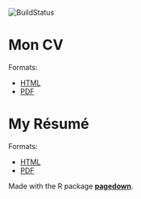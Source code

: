 ![BuildStatus](https://github.com/EricMarcon/CV/workflows/pagedown/badge.svg)

# Mon CV

Formats:

- [HTML](https://ericmarcon.github.io/CV/Eric_Marcon-fr.html)
- [PDF](https://ericmarcon.github.io/CV/Eric_Marcon-fr.pdf)


# My Résumé

Formats:

- [HTML](https://ericmarcon.github.io/CV/Eric_Marcon-en.html)
- [PDF](https://ericmarcon.github.io/CV/Eric_Marcon-en.pdf)


Made with the R package [**pagedown**](https://github.com/rstudio/pagedown). 
